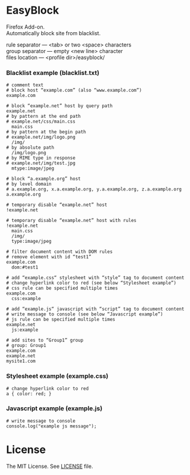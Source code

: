 EasyBlock
======
Firefox Add-on.<br/>
Automatically block site from blacklist.

rule separator — &lt;tab&gt; or two &lt;space&gt; characters<br/>
group separator — empty &lt;new line&gt; character<br/>
files location — &lt;profile dir&gt;/easyblock/

### Blacklist example (blacklist.txt)
```
# comment text
# block host “example.com” (also “www.example.com”)
example.com

# block “example.net” host by query path
example.net
# by pattern at the end path
# example.net/css/main.css
  main.css
# by pattern at the begin path
# example.net/img/logo.png
  /img/
# by absolute path
  /img/logo.png
# by MIME type in response
# example.net/img/test.jpg
  mtype:image/jpeg

# block “a.example.org” host
# by level domain
# a.example.org, x.a.example.org, y.a.example.org, z.a.example.org
a.example.org

# temporary disable “example.net” host
!example.net

# temporary disable “example.net” host with rules
!example.net
  main.css
  /img/
  type:image/jpeg

# filter document content with DOM rules
# remove element with id “test1”
example.com
  dom:#test1

# add “example.css“ stylesheet with “style” tag to document content
# change hyperlink color to red (see below “Stylesheet example”)
# css rule can be specified multiple times
example.com
  css:example

# add “example.js“ javascript with “script” tag to document content
# write message to console (see below “Javascript example”)
# js rule can be specified multiple times
example.net
  js:example

# add sites to “Group1” group
# group: Group1
example.com
example.net
mysite1.com
```

### Stylesheet example (example.css)
```
# change hyperlink color to red
a { color: red; }

```

### Javascript example (example.js)
```
# write message to console
console.log("example js message");

```

# License
The MIT License. See [LICENSE](LICENSE) file.
